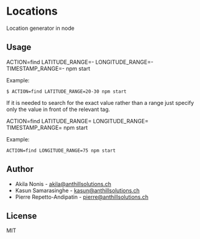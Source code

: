 Locations
=========

Location generator in node

Usage
-----

ACTION=find LATITUDE_RANGE=<lower bound>-<upper bound> LONGITUDE_RANGE=<lower bound>-<upper bound> TIMESTAMP_RANGE=<lower bound>-<upper bound> npm start

Example:
```
$ ACTION=find LATITUDE_RANGE=20-30 npm start
```

If it is needed to search for the exact value rather than a range just specify only the value in front of the relevant tag.

ACTION=find LATITUDE_RANGE=<value> LONGITUDE_RANGE=<value> TIMESTAMP_RANGE=<value> npm start

Example:
```
ACTION=find LONGITUDE_RANGE=75 npm start
```

Author
------

* Akila Nonis - <akila@anthillsolutions.ch>
* Kasun Samarasinghe - <kasun@anthillsolutions.ch>
* Pierre Repetto-Andipatin - <pierre@anthillsolutions.ch>

License
-------

MIT

